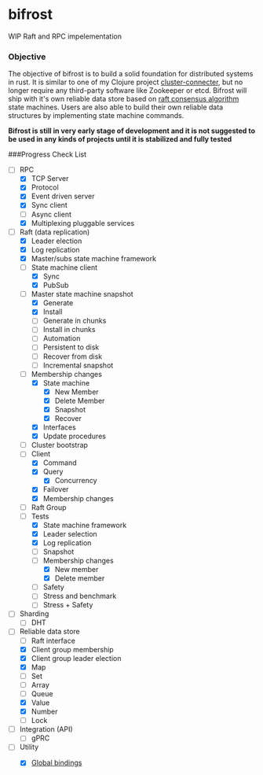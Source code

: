 # bifrost
WIP Raft and RPC impelementation

### Objective

The objective of bifrost is to build a solid foundation for distributed systems in rust.
It is similar to one of my Clojure project [cluster-connecter](https://github.com/shisoft/cluster-connector), but no longer require any third-party software like Zookeeper or etcd. 
Bifrost will ship with it's own reliable data store based on [raft consensus algorithm](https://raft.github.io/) state machines. Users are also able to build their own reliable data structures by implementing state machine commands.  

**Bifrost is still in very early stage of development and it is not suggested to be used in any kinds of projects until it is stabilized and fully tested** 

###Progress Check List

- [ ] RPC
    - [x] TCP Server
    - [x] Protocol
    - [x] Event driven server
    - [x] Sync client
    - [ ] Async client
    - [X] Multiplexing pluggable services
- [ ] Raft (data replication)
    - [x] Leader election
    - [x] Log replication
    - [x] Master/subs state machine framework
    - [ ] State machine client
        - [x] Sync
        - [x] PubSub
    - [ ] Master state machine snapshot
        - [x] Generate
        - [x] Install
        - [ ] Generate in chunks
        - [ ] Install in chunks
        - [ ] Automation
        - [ ] Persistent to disk
        - [ ] Recover from disk
        - [ ] Incremental snapshot
    - [ ] Membership changes
        - [x] State machine
            - [x] New Member
            - [x] Delete Member
            - [x] Snapshot
            - [x] Recover
        - [X] Interfaces
        - [X] Update procedures
    - [ ] Cluster bootstrap
    - [ ] Client
        - [x] Command 
        - [x] Query 
            - [x] Concurrency
        - [x] Failover
        - [x] Membership changes 
    - [ ] Raft Group
    - [ ] Tests
        - [x] State machine framework
        - [x] Leader selection
        - [x] Log replication
        - [ ] Snapshot
        - [ ] Membership changes
            - [x] New member
            - [x] Delete member
        - [ ] Safety
        - [ ] Stress and benchmark
        - [ ] Stress + Safety
- [ ] Sharding
    - [ ] DHT
- [ ] Reliable data store
    - [ ] Raft interface
    - [x] Client group membership
    - [x] Client group leader election
    - [x] Map
    - [ ] Set
    - [ ] Array
    - [ ] Queue
    - [x] Value
    - [x] Number
    - [ ] Lock
- [ ] Integration (API)
    - [ ] gPRC
- [ ] Utility
    - [x] [Global bindings](https://clojuredocs.org/clojure.core/binding)
    